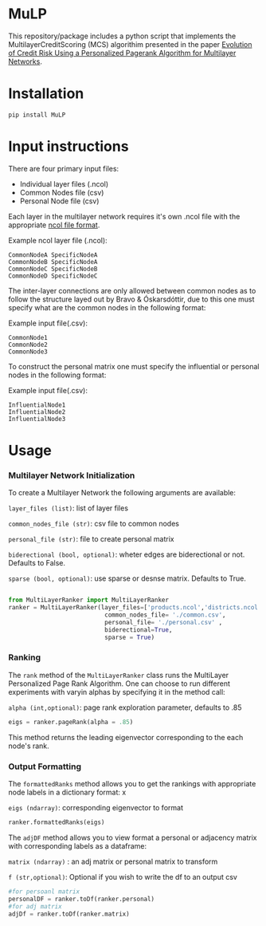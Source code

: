 # MuLP

This repository/package includes a python script that implements the MultilayerCreditScoring (MCS) algorithim presented in the paper [Evolution of Credit Risk Using a Personalized Pagerank Algorithm for Multilayer Networks](https://arxiv.org/abs/2005.12418).

# Installation

```
pip install MuLP
```

# Input instructions

There are four primary input files: 

* Individual layer files (.ncol)
* Common Nodes file (csv)
* Personal Node file (csv)

Each layer in the multilayer network requires it's own .ncol file with the appropriate [ncol file format](http://lgl.sourceforge.net).

Example ncol layer file (.ncol):

```
CommonNodeA SpecificNodeA
CommonNodeB SpecificNodeA
CommonNodeC SpecificNodeB
CommonNodeD SpecificNodeC
```

The inter-layer connections are only allowed between common nodes as to follow the structure layed out by Bravo & Óskarsdóttir, due to this one must specify what are the common nodes in the following format:

Example input file(.csv): 
```
CommonNode1
CommonNode2
CommonNode3
```
To construct the personal matrix one must specify the influential or personal nodes in the following format: 

Example input file(.csv): 

```
InfluentialNode1
InfluentialNode2
InfluentialNode3
```

# Usage 

### Multilayer Network Initialization
To create a Multilayer Network the following arguments are available: 

```layer_files (list)```: list of layer files 

```common_nodes_file (str)```: csv file to common nodes 

```personal_file (str)```: file to create personal matrix 

```biderectional (bool, optional)```: wheter edges are biderectional or not. Defaults to False.

```sparse (bool, optional)```: use sparse or desnse matrix. Defaults to True.

```python

from MultiLayerRanker import MultiLayerRanker
ranker = MultiLayerRanker(layer_files=['products.ncol','districts.ncol'],
                           common_nodes_file= './common.csv',
                           personal_file= './personal.csv' ,
                           biderectional=True,
                           sparse = True)
```
### Ranking

The ```rank``` method of the ```MultiLayerRanker``` class runs the 
MultiLayer Personalized Page Rank Algorithm. One can choose to run different experiments with varyin alphas by specifying it in the method call: 

```alpha (int,optional)```: page rank exploration parameter, defaults to .85  

```python
eigs = ranker.pageRank(alpha = .85)
```

This method returns the leading eigenvector corresponding to the each node's rank. 

### Output Formatting

The ```formattedRanks``` method allows you to get the rankings with appropriate node labels in a dictionary format: x
 

```eigs (ndarray)```: corresponding eigenvector to format 

```python
ranker.formattedRanks(eigs)
```

The  ```adjDF``` method allows you to view format a personal or adjacency matrix with corresponding labels as a dataframe: 

```matrix (ndarray)``` : an adj matrix or personal matrix to transform

```f (str,optional)```: Optional if you wish to write the df to an output csv

```python 
#for persoanl matrix
personalDF = ranker.toDf(ranker.personal)
#for adj matrix
adjDf = ranker.toDf(ranker.matrix)
```






